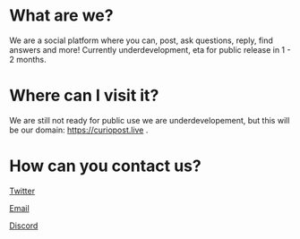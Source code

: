 # What are we?

We are a social platform where you can, post, ask questions, reply, find answers and more! Currently underdevelopment, eta for public release in 1 - 2 months.

# Where can I visit it?

 We are still not ready for public use we are underdevelopement, but this will be our domain: https://curiopost.live .

# How can you contact us?

 [Twitter](https://twitter.com/curiopost)

 [Email](mailto:curiopost.live@outlook.com)

 [Discord](https://discord.gg/NzBQm9MfkE)
